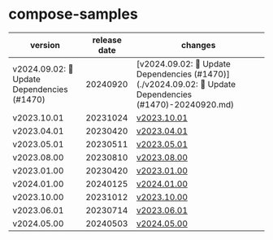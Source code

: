 # compose-samples	


|version|release date|changes|
|---|---|---|
|v2024.09.02: 🤖 Update Dependencies (#1470)|20240920|[v2024.09.02: 🤖 Update Dependencies (#1470)](./v2024.09.02: 🤖 Update Dependencies (#1470)-20240920.md)|
|v2023.10.01|20231024|[v2023.10.01](./v2023.10.01-20231024.md)|
|v2023.04.01|20230420|[v2023.04.01](./v2023.04.01-20230420.md)|
|v2023.05.01|20230511|[v2023.05.01](./v2023.05.01-20230511.md)|
|v2023.08.00|20230810|[v2023.08.00](./v2023.08.00-20230810.md)|
|v2023.01.00|20230420|[v2023.01.00](./v2023.01.00-20230420.md)|
|v2024.01.00|20240125|[v2024.01.00](./v2024.01.00-20240125.md)|
|v2023.10.00|20231012|[v2023.10.00](./v2023.10.00-20231012.md)|
|v2023.06.01|20230714|[v2023.06.01](./v2023.06.01-20230714.md)|
|v2024.05.00|20240503|[v2024.05.00](./v2024.05.00-20240503.md)|
